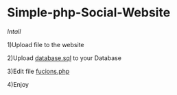 # Simple-php-Social-Website
*Intall*

1)Upload file to the website

2)Upload [database.sql](database.sql) to your Database

3)Edit file [fucions.php](fucions/fucions.php)

4)Enjoy
